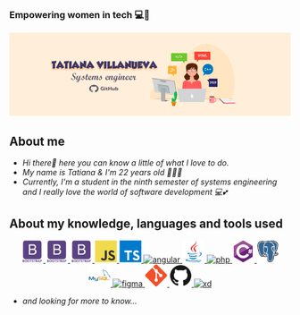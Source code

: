 ### Empowering women in tech 💻💓

<img src="Tatiana's Github.png"/>

## About me  
  - <em> Hi there👋 here you can know a little of what I love to do. 
  - My name is Tatiana & I'm 22 years old 👩‍💻🌸
  - Currently, I'm a student in the ninth semester of systems engineering and I really love the world of software development 💻💕</em>

## About my knowledge, languages and tools used
<p align="center"> 
     <a href="https://getbootstrap.com" target="_blank"> <img src="https://raw.githubusercontent.com/devicons/devicon/master/icons/bootstrap/bootstrap-plain-wordmark.svg" alt="bootstrap" width="40" height="40" /> </a>
    <a href="https://getbootstrap.com" target="_blank"> <img src="https://raw.githubusercontent.com/devicons/devicon/master/icons/bootstrap/bootstrap-plain-wordmark.svg" alt="bootstrap" width="40" height="40" /> </a>
  <a href="https://getbootstrap.com" target="_blank"> <img src="https://raw.githubusercontent.com/devicons/devicon/master/icons/bootstrap/bootstrap-plain-wordmark.svg" alt="bootstrap" width="40" height="40" /> </a>
    <a href="https://developer.mozilla.org/en-US/docs/Web/JavaScript" target="_blank"> <img src="https://raw.githubusercontent.com/devicons/devicon/master/icons/javascript/javascript-original.svg" alt="javascript" width="40" height="40" /> </a>
    <a href="https://www.typescriptlang.org/" target="_blank"> <img src="https://raw.githubusercontent.com/devicons/devicon/master/icons/typescript/typescript-original.svg" alt="typescript" width="40" height="40" /> </a>
    <a href="https://angular.io/" target="_blank"><img src="https://cdn.worldvectorlogo.com/logos/angular-icon.svg" alt="angular" width="40" height="40" /> </a>
   <a href="https://www.java.com/es/" target="_blank"> <img src="https://raw.githubusercontent.com/devicons/devicon/master/icons/java/java-original.svg" alt="php" width="40" height="40" /> </a>
    <a href="https://www.java.com/es/" target="_blank"> <img src="https://worldvectorlogo.com/es/logo/jee-3" alt="php" width="40" height="40" /> </a>
    <a href="https://docs.microsoft.com/en-us/dotnet/csharp/" target="_blank"> <img src="https://raw.githubusercontent.com/devicons/devicon/master/icons/csharp/csharp-original.svg" alt="mssql" width="40" height="40" /> </a>
      <a href="https://www.postgresql.org/" target="_blank"> <img src="https://raw.githubusercontent.com/devicons/devicon/master/icons/postgresql/postgresql-original.svg" alt="mysql" width="40" height="40" /> </a>
    <a href="https://www.mysql.com/" target="_blank"> <img src="https://raw.githubusercontent.com/devicons/devicon/master/icons/mysql/mysql-original-wordmark.svg" alt="mysql" width="40" height="40" /> </a>
    <a href="https://firebase.google.com/?hl=es-419" target="_blank"> <img src="https://acortar.link/qmIsi4" alt="figma" width="40" height="40" /> </a>
   <a href="https://git-scm.com/doc" target="_blank"> <img src="https://raw.githubusercontent.com/devicons/devicon/master/icons/git/git-original.svg" alt="figma" width="40" height="40" /> </a>
   <a href="https://github.com/ltramos14" target="_blank"> <img src="https://raw.githubusercontent.com/devicons/devicon/master/icons/github/github-original.svg" alt="figma" width="40" height="40" /> </a>
    <a href="https://www.adobe.com/products/xd.html" target="_blank"> <img src="https://cdn.worldvectorlogo.com/logos/adobe-xd.svg" alt="xd" width="40" height="40" /> </a>
</p>

  - <em> and looking for more to know... </em>
